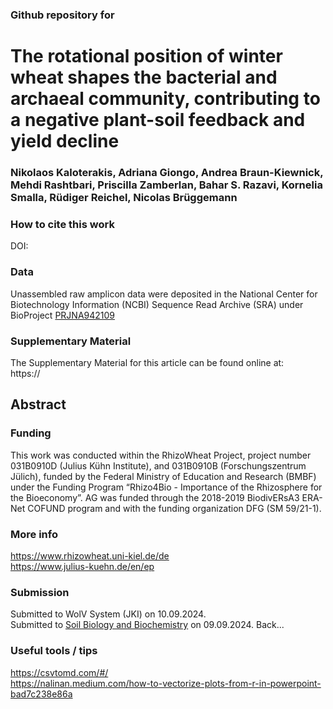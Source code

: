 ### Github repository for
# The rotational position of winter wheat shapes the bacterial and archaeal community, contributing to a negative plant-soil feedback and yield decline
### Nikolaos Kaloterakis, Adriana Giongo, Andrea Braun-Kiewnick, Mehdi Rashtbari, Priscilla Zamberlan, Bahar S. Razavi, Kornelia Smalla, Rüdiger Reichel, Nicolas Brüggemann

### How to cite this work
DOI: 

### Data
Unassembled raw amplicon data were deposited in the National Center for Biotechnology Information (NCBI) Sequence Read Archive (SRA) under BioProject 
[PRJNA942109](https://www.ncbi.nlm.nih.gov/bioproject/PRJNA942109/)

### Supplementary Material
The Supplementary Material for this article can be found online at: \
https://

## Abstract

### Funding
This work was conducted within the RhizoWheat Project, project number 031B0910D (Julius Kühn Institute), and 031B0910B (Forschungszentrum Jülich), funded by the Federal Ministry of Education and Research (BMBF) under the Funding Program “Rhizo4Bio - Importance of the Rhizosphere for the Bioeconomy”. AG was funded through the 2018-2019 BiodivERsA3 ERA-Net COFUND program and with the funding organization DFG (SM 59/21-1).

### More info
https://www.rhizowheat.uni-kiel.de/de \
https://www.julius-kuehn.de/en/ep

### Submission
Submitted to WolV System (JKI) on 10.09.2024.\
Submitted to [Soil Biology and Biochemistry](https://www.sciencedirect.com/journal/soil-biology-and-biochemistry) on 09.09.2024. 
Back...

### Useful tools / tips
https://csvtomd.com/#/ \
https://nalinan.medium.com/how-to-vectorize-plots-from-r-in-powerpoint-bad7c238e86a
